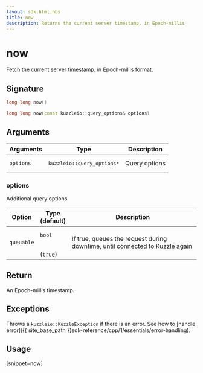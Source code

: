 ```yaml
---
layout: sdk.html.hbs
title: now
description: Returns the current server timestamp, in Epoch-millis
---
```


# now

Fetch the current server timestamp, in Epoch-millis format.

## Signature

```cpp
long long now()

long long now(const kuzzleio::query_options& options)
```

## Arguments

| Arguments | Type          | Description       |
| --------- | ------------- | ------------------|
| `options` | <pre>kuzzleio::query_options\*</pre> | Query options |

### options

Additional query options

| Option     | Type<br/>(default)   | Description  |
| ---------- | ------- | -------------- |
| `queuable` | <pre>bool</pre><br/>(`true`) | If true, queues the request during downtime, until connected to Kuzzle again |

## Return

An Epoch-millis timestamp.

## Exceptions

Throws a `kuzzleio::KuzzleException` if there is an error. See how to [handle error]({{ site_base_path }}sdk-reference/cpp/1/essentials/error-handling).

## Usage

[snippet=now]

